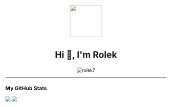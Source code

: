 <p align="center" ><img  src = "https://github.com/7oSkaaa/7oSkaaa/blob/main/Images/about_me.gif?raw=true" width = 100px></p>
<h1 align="center">Hi 👋, I'm Rolek</h1>
<h3 align="center"></h3>
<p align="center"> <img src="https://komarev.com/ghpvc/?username=Rolek7&label=Profile%20views&color=0e75b6&style=flat" alt="rolek7" /> </p>

---


### My GitHub Stats
<img src="https://github-readme-stats.vercel.app/api?username=Rolek7yg&hide_title=false&hide_rank=false&show_icons=true&include_all_commits=true&count_private=true&disable_animations=false&theme=dracula&hide_border=false" />

<a href="http://www.github.com/Rolek7yg">
<img src="https://github-readme-streak-stats.herokuapp.com/?user=Rolek7yg&stroke=ffffff&background=1c1917&ring=B20891
&fire=B20891&currStreakNum=ffffff&currStreakLabel=0891b2&sideNums=ffffff&sideLabels=ffffff&dates=ffffff&hide_border=true" /></a>


  
  </td>
</tr>
</table>

